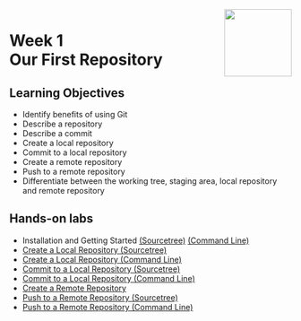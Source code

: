 <a href="../">
  <img src="/img/Version_Control_with_Git_logo.avif" width="120" align="right">
</a>

# Week 1 <br> Our First Repository

## Learning Objectives
- Identify benefits of using Git
- Describe a repository
- Describe a commit
- Create a local repository
- Commit to a local repository
- Create a remote repository
- Push to a remote repository
- Differentiate between the working tree, staging area, local repository and remote repository

## Hands-on labs
- Installation and Getting Started [(Sourcetree)](./Labs/) [(Command Line)](./Labs/)
- [Create a Local Repository (Sourcetree)](./Labs/)
- [Create a Local Repository (Command Line)](./Labs/)
- [Commit to a Local Repository (Sourcetree)](./Labs/)
- [Commit to a Local Repository (Command Line)](./Labs/)
- [Create a Remote Repository](./Labs/)
- [Push to a Remote Repository (Sourcetree)](./Labs/)
- [Push to a Remote Repository (Command Line)](./Labs/)

